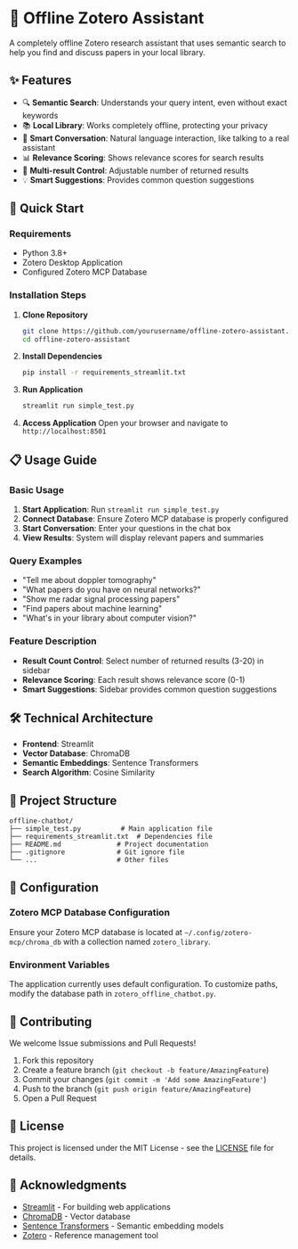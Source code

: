 # 🤖 Offline Zotero Assistant

A completely offline Zotero research assistant that uses semantic search to help you find and discuss papers in your local library.

## ✨ Features

- 🔍 **Semantic Search**: Understands your query intent, even without exact keywords
- 📚 **Local Library**: Works completely offline, protecting your privacy
- 💬 **Smart Conversation**: Natural language interaction, like talking to a real assistant
- 📊 **Relevance Scoring**: Shows relevance scores for search results
- 🎯 **Multi-result Control**: Adjustable number of returned results
- 💡 **Smart Suggestions**: Provides common question suggestions

## 🚀 Quick Start

### Requirements

- Python 3.8+
- Zotero Desktop Application
- Configured Zotero MCP Database

### Installation Steps

1. **Clone Repository**
   ```bash
   git clone https://github.com/yourusername/offline-zotero-assistant.git
   cd offline-zotero-assistant
   ```

2. **Install Dependencies**
   ```bash
   pip install -r requirements_streamlit.txt
   ```

3. **Run Application**
   ```bash
   streamlit run simple_test.py
   ```

4. **Access Application**
   Open your browser and navigate to `http://localhost:8501`

## 📋 Usage Guide

### Basic Usage

1. **Start Application**: Run `streamlit run simple_test.py`
2. **Connect Database**: Ensure Zotero MCP database is properly configured
3. **Start Conversation**: Enter your questions in the chat box
4. **View Results**: System will display relevant papers and summaries

### Query Examples

- "Tell me about doppler tomography"
- "What papers do you have on neural networks?"
- "Show me radar signal processing papers"
- "Find papers about machine learning"
- "What's in your library about computer vision?"

### Feature Description

- **Result Count Control**: Select number of returned results (3-20) in sidebar
- **Relevance Scoring**: Each result shows relevance score (0-1)
- **Smart Suggestions**: Sidebar provides common question suggestions

## 🛠️ Technical Architecture

- **Frontend**: Streamlit
- **Vector Database**: ChromaDB
- **Semantic Embeddings**: Sentence Transformers
- **Search Algorithm**: Cosine Similarity

## 📁 Project Structure

```
offline-chatbot/
├── simple_test.py          # Main application file
├── requirements_streamlit.txt  # Dependencies file
├── README.md              # Project documentation
├── .gitignore             # Git ignore file
└── ...                    # Other files
```

## 🔧 Configuration

### Zotero MCP Database Configuration

Ensure your Zotero MCP database is located at `~/.config/zotero-mcp/chroma_db` with a collection named `zotero_library`.

### Environment Variables

The application currently uses default configuration. To customize paths, modify the database path in `zotero_offline_chatbot.py`.

## 🤝 Contributing

We welcome Issue submissions and Pull Requests!

1. Fork this repository
2. Create a feature branch (`git checkout -b feature/AmazingFeature`)
3. Commit your changes (`git commit -m 'Add some AmazingFeature'`)
4. Push to the branch (`git push origin feature/AmazingFeature`)
5. Open a Pull Request

## 📄 License

This project is licensed under the MIT License - see the [LICENSE](LICENSE) file for details.

## 🙏 Acknowledgments

- [Streamlit](https://streamlit.io/) - For building web applications
- [ChromaDB](https://www.trychroma.com/) - Vector database
- [Sentence Transformers](https://www.sbert.net/) - Semantic embedding models
- [Zotero](https://zotero.org/) - Reference management tool

